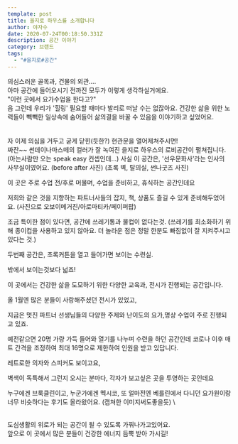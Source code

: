 ```yaml
---
template: post
title: 을지로 하우스를 소개합니다
author: 야자수
date: 2020-07-24T00:18:50.331Z
description: 공간 이야기
category: 브랜드
tags:
  - "#을지로#공간"
---
```

의심스러운 골목과, 건물의 외관....\
아마 공간에 들어오시기 전까진 모두가 이렇게 생각하실거에요.\
"이런 곳에서 요가수업을 한다고?"\
음 그런데 우리가 '힐링' 필요할 때마다 발리로 떠날 수는 없잖아요.
건강한 삶을 위한 노력들이 빽빽한 일상속에 숨어들어 삶의결을 바꿀 수 있음을 이야기하고 싶었어요.\
\
\
자 이제 의심을 거두고 굳게 닫힌(듯한?) 현관문을 열어제쳐주시면!\
짜잔\~\~  썬데이나마스떼의 컬러가 잘 녹여진 을지로 하우스의 로비공간이 펼쳐집니다. (아는사람만 오는 speak easy 컨셉인데...) 사실 이 공간은, '선우문화사'라는 인사의 사무실이였어요. (before after 사진) (초록 벽, 탈의실, 썬나굿즈 사진)

이 곳은 주로 수업 전/후로 머물며, 수업을 준비하고, 휴식하는 공간인데요

저희와 같은 것을 지향하는 파트너사들의 잡지, 책, 상품도 즐길 수 있게 준비해두었어요. (사진으로 오보이메거진/아로마티카/페이퍼팝)

조금 특이한 점이 있다면, 공간에 쓰레기통과 물컵이 없다는것. (쓰레기를 최소화하기 위해 종이컵을 사용하고 있지 않아요. 더 놀라운 점은 정말 한분도 빠짐없이 잘 지켜주시고 있다는 것.)



두번째 공간은, 초록커튼을 열고 들어가면 보이는 수련실.

밖에서 보이는것보다 넓죠! 

이 곳에서는 건강한 삶을 도모하기 위한 다양한 교육과, 전시가 진행되는 공간입니다.

올 1월엔 많은 분들이 사랑해주셨던 전시가 있었고, 

지금은 멋진 파트너 선생님들의 다양한 주제와 난이도의 요가,명상 수업이 주로 진행되고 있죠.

예전같으면 20명 가량 가득 들어와 열기를 나누며 수련을 하던 공간인데 코로나 이후 매트 간격을 조정하여 최대 16명으로 제한하여 인원을 받고 있답니다.

레트로한 의자와 스피커도 보이고요, 

벽색이 독특해서 그런지 오시는 분마다, 각자가 보고싶은 곳을 투영하는 곳인데요 

누구에겐 브룩클린이고, 누군가에겐 멕시코, 또 얼마전엔 베를린에서 다니던 요가원이랑 너무 비슷하다는 후기도 올라왔어요.  (캡쳐한 이미지써도좋을듯)
\

\
도심생활의 위로가 되는 공간이 될 수 있도록 가꿔나가고있어요.\
앞으로 이 곳에서 많은 분들이 건강한 에너지 듬뿍 받아 가시길!